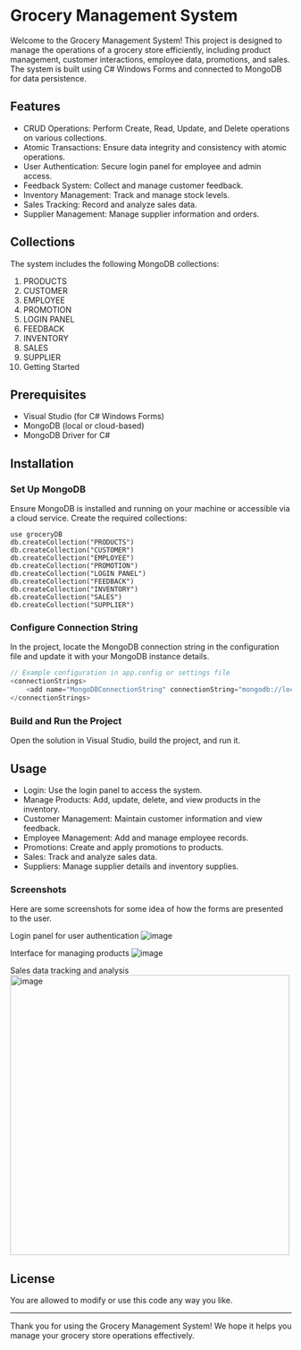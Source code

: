 # Grocery Management System
Welcome to the Grocery Management System! This project is designed to manage the operations of a grocery store efficiently, including product management, customer interactions, employee data, promotions, and sales. The system is built using C# Windows Forms and connected to MongoDB for data persistence.

## Features
+ CRUD Operations: Perform Create, Read, Update, and Delete operations on various collections.
+ Atomic Transactions: Ensure data integrity and consistency with atomic operations.
+ User Authentication: Secure login panel for employee and admin access.
+ Feedback System: Collect and manage customer feedback.
+ Inventory Management: Track and manage stock levels.
+ Sales Tracking: Record and analyze sales data.
+ Supplier Management: Manage supplier information and orders.
## Collections
The system includes the following MongoDB collections:

1. PRODUCTS
2. CUSTOMER
3. EMPLOYEE
4. PROMOTION
5. LOGIN PANEL
6. FEEDBACK
7. INVENTORY
8. SALES
9. SUPPLIER
10. Getting Started
## Prerequisites
+ Visual Studio (for C# Windows Forms)
+ MongoDB (local or cloud-based)
+ MongoDB Driver for C#
## Installation
### Set Up MongoDB
Ensure MongoDB is installed and running on your machine or accessible via a cloud service. Create the required collections:

```MongoDB Shell
use groceryDB
db.createCollection("PRODUCTS")
db.createCollection("CUSTOMER")
db.createCollection("EMPLOYEE")
db.createCollection("PROMOTION")
db.createCollection("LOGIN PANEL")
db.createCollection("FEEDBACK")
db.createCollection("INVENTORY")
db.createCollection("SALES")
db.createCollection("SUPPLIER")
```

### Configure Connection String

In the project, locate the MongoDB connection string in the configuration file and update it with your MongoDB instance details.

``` csharp
// Example configuration in app.config or settings file
<connectionStrings>
    <add name="MongoDBConnectionString" connectionString="mongodb://localhost:27017/groceryDB" />
</connectionStrings>
```
### Build and Run the Project

Open the solution in Visual Studio, build the project, and run it.

## Usage
+ Login: Use the login panel to access the system.
+ Manage Products: Add, update, delete, and view products in the inventory.
+ Customer Management: Maintain customer information and view feedback.
+ Employee Management: Add and manage employee records.
+ Promotions: Create and apply promotions to products.
+ Sales: Track and analyze sales data.
+ Suppliers: Manage supplier details and inventory supplies.
### Screenshots
Here are some screenshots for some idea of how the forms are presented to the user.

Login panel for user authentication
![image](https://github.com/ahmedscriptizer/Grocery_Management_Sytem/assets/142499778/e0087178-d49f-4ae7-9368-b6ad1d016ffc)

Interface for managing products
![image](https://github.com/ahmedscriptizer/Grocery_Management_Sytem/assets/142499778/9518c436-c8a9-4e00-8d14-d9e466474057)

Sales data tracking and analysis
<img src="https://github.com/ahmedscriptizer/Grocery_Management_Sytem/assets/142499778/da3e4256-6ee2-4044-897b-cec7fb9b91c9" alt="image" width="500"/>

## License
You are allowed to modify or use this code any way you like.

***
Thank you for using the Grocery Management System! We hope it helps you manage your grocery store operations effectively.
